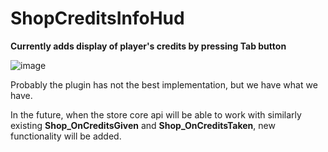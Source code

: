 # ShopCreditsInfoHud
**Currently adds display of player's credits by pressing Tab button**

![image](https://github.com/Stimayk/ShopCreditsInfoHud/assets/51941742/74a6e502-0f5f-4100-a84a-6516960edb49)

Probably the plugin has not the best implementation, but we have what we have.

In the future, when the store core api will be able to work with similarly existing **Shop_OnCreditsGiven** and **Shop_OnCreditsTaken**, new functionality will be added.
